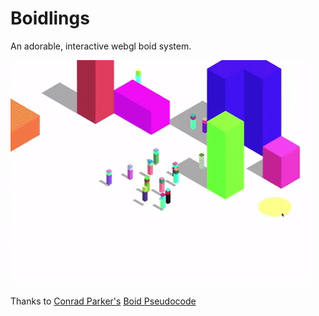 # Boidlings
An adorable, interactive webgl boid system.

![alt text](https://github.com/wagybwoi/Boidlings/blob/master/boids.gif "THESE BOIDS AIN'T LOYAL")

Thanks to [Conrad Parker's](http://www.kfish.org) [Boid Pseudocode](http://www.kfish.org/boids/pseudocode.html)
